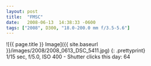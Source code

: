 ```yaml
---
layout: post
title:  "FMSC"
date:   2008-06-13  14:38:33 -0600
tags: ["2008", D300, "18.0-200.0 mm f/3.5-5.6"]
---
```

![{{ page.title }} Image]({{ site.baseurl }}/images/2008/2008_0613_DSC_5411.jpg)
{: .prettyprint}  
1/15 sec, f/5.0, ISO 400 - Shutter clicks this day: 64